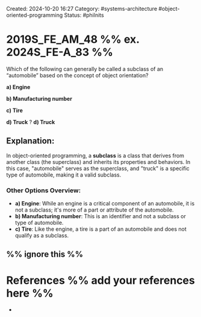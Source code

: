 Created: 2024-10-20 16:27
Category: #systems-architecture  #object-oriented-programming 
Status: #philnits



# 2019S_FE_AM_48 %% ex. 2024S_FE-A_83 %%

Which of the following can generally be called a subclass of an “automobile” based on the concept of object orientation? 

**a) Engine** 

**b) Manufacturing number** 

**c) Tire** 

**d) Truck**
?
**d) Truck**
## **Explanation:**

In object-oriented programming, a **subclass** is a class that derives from another class (the superclass) and inherits its properties and behaviors. In this case, "automobile" serves as the superclass, and "truck" is a specific type of automobile, making it a valid subclass.

### Other Options Overview:

- **a) Engine**: While an engine is a critical component of an automobile, it is not a subclass; it's more of a part or attribute of the automobile.
- **b) Manufacturing number**: This is an identifier and not a subclass or type of automobile.
- **c) Tire**: Like the engine, a tire is a part of an automobile and does not qualify as a subclass.

%% ignore this %%
---









# References %% add your references here %%
- 